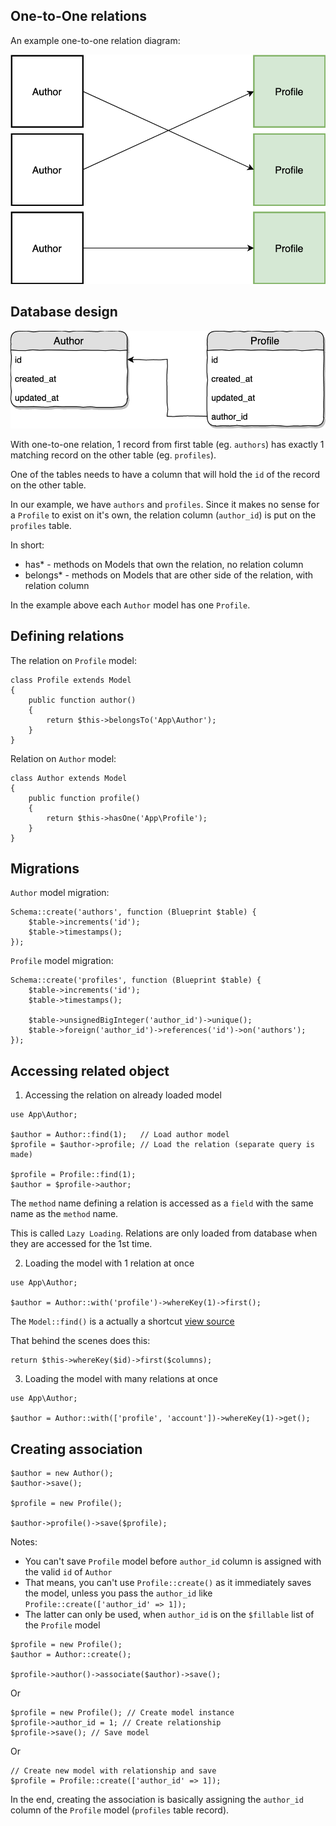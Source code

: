 ## One-to-One relations

An example one-to-one relation diagram:

![Graph](./../resources/img/one-to-one.png)

## Database design

![](./../resources/img/one-to-one-database.png)

With one-to-one relation, 1 record from first table (eg. `authors`) has exactly 1 matching record on the other table (eg. `profiles`).

One of the tables needs to have a column that will hold the `id` of the record on the other table.

In our example, we have `authors` and `profiles`. Since it makes no sense for a `Profile` to exist on it's own, the relation column (`author_id`) is put on the `profiles` table.

In short:

* has* - methods on Models that own the relation, no relation column
* belongs* - methods on Models that are other side of the relation, with relation column

In the example above each `Author` model has one `Profile`.

## Defining relations

The relation on `Profile` model:

```
class Profile extends Model
{
    public function author()
    {
        return $this->belongsTo('App\Author');
    }
}
```

Relation on `Author` model:

```
class Author extends Model
{
    public function profile()
    {
        return $this->hasOne('App\Profile');
    }
}
```

## Migrations

`Author` model migration:

```
Schema::create('authors', function (Blueprint $table) {
    $table->increments('id');
    $table->timestamps();
});
```

`Profile` model migration:

```
Schema::create('profiles', function (Blueprint $table) {
    $table->increments('id');
    $table->timestamps();

    $table->unsignedBigInteger('author_id')->unique();
    $table->foreign('author_id')->references('id')->on('authors');
});
```        

## Accessing related object

1) Accessing the relation on already loaded model

```
use App\Author;

$author = Author::find(1);   // Load author model
$profile = $author->profile; // Load the relation (separate query is made)

$profile = Profile::find(1);
$author = $profile->author;
```

The `method` name defining a relation is accessed as a `field` with the same name as the `method` name.

This is called `Lazy Loading`. Relations are only loaded from database when they are accessed for the 1st time.

2) Loading the model with 1 relation at once

```
use App\Author;

$author = Author::with('profile')->whereKey(1)->first();
```

The `Model::find()` is a actually a shortcut [view source](https://github.com/laravel/framework/blob/5.7/src/Illuminate/Database/Eloquent/Builder.php#L323)

That behind the scenes does this:

```
return $this->whereKey($id)->first($columns);
```

3) Loading the model with many relations at once

```
use App\Author;

$author = Author::with(['profile', 'account'])->whereKey(1)->get();
```

## Creating association

```
$author = new Author();
$author->save();

$profile = new Profile();

$author->profile()->save($profile);
```

Notes:

- You can't save `Profile` model before `author_id` column is assigned with the valid `id` of `Author`
- That means, you can't use `Profile::create()` as it immediately saves the model, unless you pass the `author_id` like `Profile::create(['author_id' => 1]);`
- The latter can only be used, when `author_id` is on the `$fillable` list of the `Profile` model

```
$profile = new Profile();
$author = Author::create();

$profile->author()->associate($author)->save();
```

Or

```
$profile = new Profile(); // Create model instance
$profile->author_id = 1; // Create relationship
$profile->save(); // Save model
```

Or

```
// Create new model with relationship and save
$profile = Profile::create(['author_id' => 1]);
```

In the end, creating the association is basically assigning the `author_id` column of the `Profile` model (`profiles` table record).
